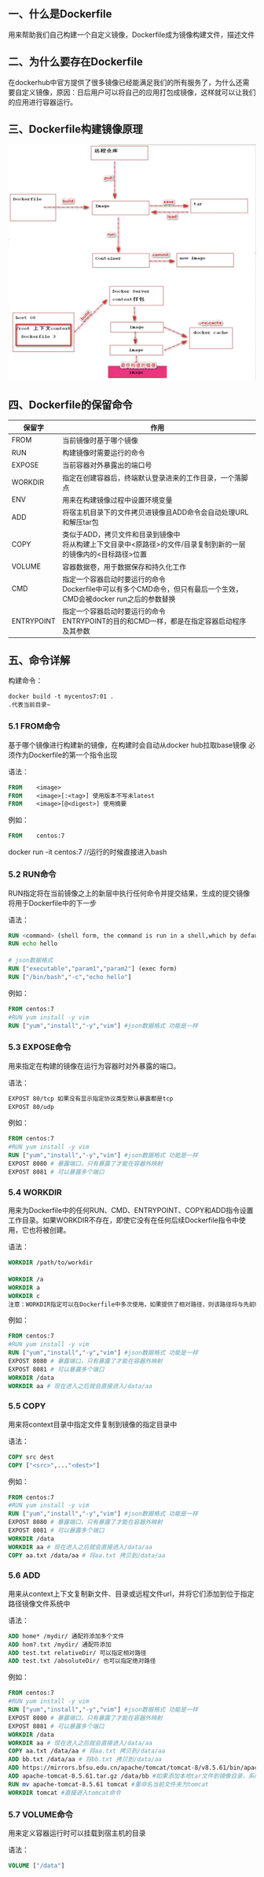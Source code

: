 ## 一、什么是Dockerfile

用来帮助我们自己构建一个自定义镜像，Dockerfile成为镜像构建文件，描述文件

## 二、为什么要存在Dockerfile

在dockerhub中官方提供了很多镜像已经能满足我们的所有服务了，为什么还需要自定义镜像，原因：日后用户可以将自己的应用打包成镜像，这样就可以让我们的应用进行容器运行。

## 三、Dockerfile构建镜像原理

![image-20210917111956401](./images/image-20210917111956401.png)

## 四、Dockerfile的保留命令

| 保留字     | 作用                                                         |
| ---------- | ------------------------------------------------------------ |
| FROM       | 当前镜像时基于哪个镜像                                       |
| RUN        | 构建镜像时需要运行的命令                                     |
| EXPOSE     | 当前容器对外暴露出的端口号                                   |
| WORKDIR    | 指定在创建容器后，终端默认登录进来的工作目录，一个落脚点     |
| ENV        | 用来在构建镜像过程中设置环境变量                             |
| ADD        | 将宿主机目录下的文件拷贝进镜像且ADD命令会自动处理URL和解压tar包 |
| COPY       | 类似于ADD，拷贝文件和目录到镜像中<br>将从构建上下文目录中<原路径>的文件/目录复制到新的一层的镜像内的<目标路径>位置 |
| VOLUME     | 容器数据卷，用于数据保存和持久化工作                         |
| CMD        | 指定一个容器启动时要运行的命令<br>Dockerfile中可以有多个CMD命令，但只有最后一个生效，CMD会被docker run之后的参数替换 |
| ENTRYPOINT | 指定一个容器启动时要运行的命令<br>ENTRYPOINT的目的和CMD一样，都是在指定容器启动程序及其参数 |

## 五、命令详解

构建命令：

```shell
docker build -t mycentos7:01 .
.代表当前目录~
```

### 5.1 FROM命令

基于哪个镜像进行构建新的镜像，在构建时会自动从docker hub拉取base镜像 必须作为Dockerfile的第一个指令出现

语法：

```dockerfile
FROM	<image>
FROM	<image>[:<tag>] 使用版本不写未latest
FROM	<image>[@<digest>] 使用摘要
```

例如：

```dockerfile
FROM	centos:7
```

docker run -it centos:7 //运行的时候直接进入bash

### 5.2 RUN命令

RUN指定将在当前镜像之上的新层中执行任何命令并提交结果，生成的提交镜像将用于Dockerfile中的下一步

语法：

```dockerfile
RUN <command> (shell form, the command is run in a shell,which by default is /bin/sh -c on Linux or cmd /S /C on Windows)
RUN echo hello

# json数据格式
RUN ["executable","param1","param2"] (exec form)
RUN ["/bin/bash","-c","echo hello"]
```

例如：

```dockerfile
FROM centos:7
#RUN yum install -y vim
RUN ["yum","install","-y","vim"] #json数据格式 功能是一样
```

### 5.3 EXPOSE命令

用来指定在构建的镜像在运行为容器时对外暴露的端口。

语法：

```dockerfile
EXPOST 80/tcp 如果没有显示指定协议类型默认暴露都是tcp
EXPOST 80/udp
```

例如：

```dockerfile
FROM centos:7
#RUN yum install -y vim
RUN ["yum","install","-y","vim"] #json数据格式 功能是一样
EXPOST 8080 # 暴露端口，只有暴露了才能在容器外映射
EXPOST 8081 # 可以暴露多个端口
```

### 5.4 WORKDIR

用来为Dockerfile中的任何RUN、CMD、ENTRYPOINT、COPY和ADD指令设置工作目录。如果WORKDIR不存在，即使它没有在任何后续Dockerfile指令中使用，它也将被创建。

语法：

```dockerfile
WORKDIR /path/to/workdir

WORKDIR /a
WORKDIR a
WORKDIR c
注意：WORKDIR指定可以在Dockerfile中多次使用，如果提供了相对路径，则该路径将与先前WORKDIR指令的路径相对
```

例如：

```dockerfile
FROM centos:7
#RUN yum install -y vim
RUN ["yum","install","-y","vim"] #json数据格式 功能是一样
EXPOST 8080 # 暴露端口，只有暴露了才能在容器外映射
EXPOST 8081 # 可以暴露多个端口
WORKDIR /data
WORKDIR aa # 现在进入之后就会直接进入/data/aa
```

### 5.5 COPY

用来将context目录中指定文件复制到镜像的指定目录中

语法：

```dockerfile
COPY src dest
COPY ["<src>",..."<dest>"]
```

例如：

```dockerfile
FROM centos:7
#RUN yum install -y vim
RUN ["yum","install","-y","vim"] #json数据格式 功能是一样
EXPOST 8080 # 暴露端口，只有暴露了才能在容器外映射
EXPOST 8081 # 可以暴露多个端口
WORKDIR /data
WORKDIR aa # 现在进入之后就会直接进入/data/aa
COPY aa.txt /data/aa # 将aa.txt 拷贝到/data/aa
```

### 5.6 ADD

用来从context上下文复制新文件、目录或远程文件url，并将它们添加到位于指定路径镜像文件系统中

语法：

```dockerfile
ADD home* /mydir/ 通配符添加多个文件
ADD hom?.txt /mydir/ 通配符添加
ADD test.txt relativeDir/ 可以指定相对路径
ADD test.txt /absoluteDir/ 也可以指定绝对路径
```

例如：

```dockerfile
FROM centos:7
#RUN yum install -y vim
RUN ["yum","install","-y","vim"] #json数据格式 功能是一样
EXPOST 8080 # 暴露端口，只有暴露了才能在容器外映射
EXPOST 8081 # 可以暴露多个端口
WORKDIR /data
WORKDIR aa # 现在进入之后就会直接进入/data/aa
COPY aa.txt /data/aa # 将aa.txt 拷贝到/data/aa
ADD bb.txt /data/aa # 将bb.txt 拷贝到/data/aa
ADD https://mirrors.bfsu.edu.cn/apache/tomcat/tomcat-8/v8.5.61/bin/apache-tomcat-8.5.61.tar.gz /data/bb # 可以直接添加远程文件到/data/bb 构建镜像的时候会自动去下载
ADD apache-tomcat-8.5.61.tar.gz /data/bb #如果添加本地tar文件到镜像目录，系统会自动解压该tar文件
RUN mv apache-tomcat-8.5.61 tomcat #重命名当前文件夹为tomcat
WORKDIR tomcat #直接进入tomcat命令
```

### 5.7 VOLUME命令

用来定义容器运行时可以挂载到宿主机的目录

语法：

```dockerfile
VOLUME ["/data"]
```





